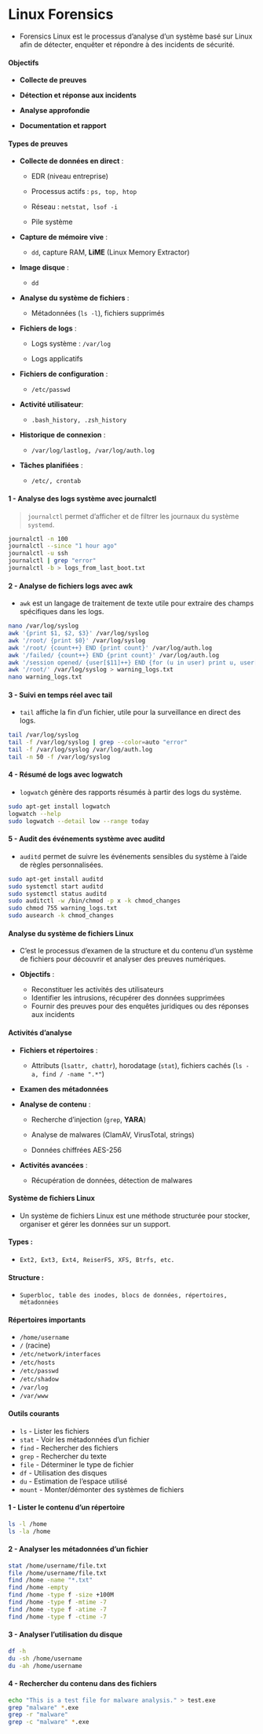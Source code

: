 # Linux Forensics

- Forensics Linux est le processus d’analyse d’un système basé sur Linux afin de détecter, enquêter et répondre à des incidents de sécurité.

#### Objectifs

- **Collecte de preuves**

- **Détection et réponse aux incidents**

- **Analyse approfondie**

- **Documentation et rapport**

#### Types de preuves

- **Collecte de données en direct** :

  - EDR (niveau entreprise)

  - Processus actifs : `ps, top, htop`

  - Réseau : `netstat, lsof -i`

  - Pile système

- **Capture de mémoire vive** :

  - `dd`, capture RAM, **LiME** (Linux Memory Extractor)

- **Image disque** :

  - `dd`

- **Analyse du système de fichiers** :

  - Métadonnées (`ls -l`), fichiers supprimés

- **Fichiers de logs** :

  - Logs système : `/var/log`

  - Logs applicatifs

- **Fichiers de configuration** :

  - `/etc/passwd`

- **Activité utilisateur**:

  - `.bash_history, .zsh_history`

- **Historique de connexion** :

  - `/var/log/lastlog, /var/log/auth.log`

- **Tâches planifiées** :

  - `/etc/, crontab`

#### 1 - Analyse des logs système avec journalctl

> `journalctl` permet d’afficher et de filtrer les journaux du système `systemd`.

```sh
journalctl -n 100
journalctl --since "1 hour ago"
journalctl -u ssh
journalctl | grep "error"
journalctl -b > logs_from_last_boot.txt
```

#### 2 - Analyse de fichiers logs avec awk

- `awk` est un langage de traitement de texte utile pour extraire des champs spécifiques dans les logs.

```sh
nano /var/log/syslog
awk '{print $1, $2, $3}' /var/log/syslog
awk '/root/ {print $0}' /var/log/syslog
awk '/root/ {count++} END {print count}' /var/log/auth.log
awk '/failed/ {count++} END {print count}' /var/log/auth.log
awk '/session opened/ {user[$11]++} END {for (u in user) print u, user[u]}' /var/log/auth.log
awk '/root/' /var/log/syslog > warning_logs.txt
nano warning_logs.txt
```

#### 3 - Suivi en temps réel avec tail

- `tail` affiche la fin d’un fichier, utile pour la surveillance en direct des logs.

```sh
tail /var/log/syslog
tail -f /var/log/syslog | grep --color=auto "error"
tail -f /var/log/syslog /var/log/auth.log
tail -n 50 -f /var/log/syslog
```

#### 4 - Résumé de logs avec logwatch

- `logwatch` génère des rapports résumés à partir des logs du système.

```sh
sudo apt-get install logwatch
logwatch --help
sudo logwatch --detail low --range today
```

#### 5 - Audit des événements système avec auditd

- `auditd` permet de suivre les événements sensibles du système à l’aide de règles personnalisées.

```sh
sudo apt-get install auditd
sudo systemctl start auditd
sudo systemctl status auditd
sudo auditctl -w /bin/chmod -p x -k chmod_changes
sudo chmod 755 warning_logs.txt
sudo ausearch -k chmod_changes
```

#### Analyse du système de fichiers Linux

- C’est le processus d’examen de la structure et du contenu d’un système de fichiers pour découvrir et analyser des preuves numériques.

- **Objectifs** :

  - Reconstituer les activités des utilisateurs
  - Identifier les intrusions, récupérer des données supprimées
  - Fournir des preuves pour des enquêtes juridiques ou des réponses aux incidents

#### Activités d’analyse

- **Fichiers et répertoires** :

  - Attributs (`lsattr, chattr`), horodatage (`stat`), fichiers cachés (`ls -a, find / -name ".*"`)

- **Examen des métadonnées**

- **Analyse de contenu** :

  - Recherche d’injection (`grep`, **YARA**)

  - Analyse de malwares (ClamAV, VirusTotal, strings)

  - Données chiffrées AES-256

- **Activités avancées** :

  - Récupération de données, détection de malwares

#### Système de fichiers Linux

- Un système de fichiers Linux est une méthode structurée pour stocker, organiser et gérer les données sur un support.

#### Types :

- `Ext2, Ext3, Ext4, ReiserFS, XFS, Btrfs, etc.`

#### Structure :

- `Superbloc, table des inodes, blocs de données, répertoires, métadonnées`

#### Répertoires importants

- `/home/username`
- `/` (racine)
- `/etc/network/interfaces`
- `/etc/hosts`
- `/etc/passwd`
- `/etc/shadow`
- `/var/log`
- `/var/www`

#### Outils courants

- `ls` - Lister les fichiers
- `stat` - Voir les métadonnées d’un fichier
- `find` - Rechercher des fichiers
- `grep` - Rechercher du texte
- `file` - Déterminer le type de fichier
- `df` - Utilisation des disques
- `du` - Estimation de l’espace utilisé
- `mount` - Monter/démonter des systèmes de fichiers

#### 1 - Lister le contenu d’un répertoire

```sh
ls -l /home
ls -la /home
```

#### 2 - Analyser les métadonnées d’un fichier

```sh
stat /home/username/file.txt
file /home/username/file.txt
find /home -name "*.txt"
find /home -empty
find /home -type f -size +100M
find /home -type f -mtime -7
find /home -type f -atime -7
find /home -type f -ctime -7
```

#### 3 - Analyser l’utilisation du disque

```sh
df -h
du -sh /home/username
du -ah /home/username
```

#### 4 - Rechercher du contenu dans des fichiers

```sh
echo "This is a test file for malware analysis." > test.exe
grep "malware" *.exe
grep -r "malware"
grep -c "malware" *.exe
```
